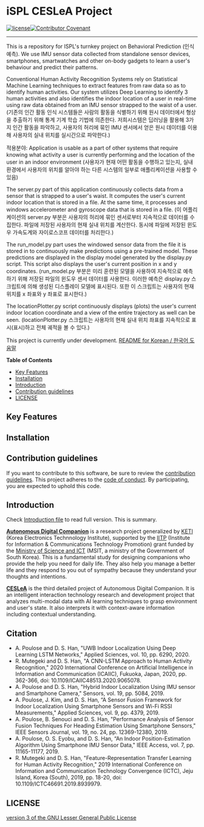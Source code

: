 # iSPL CESLeA Project
[![license]](/LICENSE)[![Contributor Covenant](https://img.shields.io/badge/Contributor%20Covenant-v2.0%20adopted-ff69b4.svg)](code_of_conduct.md)

---

<!--- Short introduction -->
This is a repository for ISPL's turnkey project on Behavioral Prediction (인식예측). We use IMU sensor data collected from standalone sensor devices, smartphones, smartwatches and other on-body gadgets to learn a user's behaviour and predict their patterns.

Conventional Human Activity Recognition Systems rely on Statistical Machine Learning techniques to extract features from raw data so as to identify human activities. Our system utilizes Deep Learning to identify 3 human activities and also identifies the indoor location of a user in real-time using raw data obtained from an IMU sensor strapped to the waist of a user.
(기존의 인간 활동 인식 시스템들은 사람의 활동을 식별하기 위해 원시 데이터에서 형상을 추출하기 위해 통계 기계 학습 기법에 의존한다. 저희시스템은 딥러닝을 활용해 3가지 인간 활동을 파악하고, 사용자의 허리에 묶인 IMU 센서에서 얻은 원시 데이터를 이용해 사용자의 실내 위치를 실시간으로 파악한다.)

적용분야: Application is usable as a part of other systems that require knowing what activity a user is currently performing and the location of the user in an indoor environment (사용자가 현재 어떤 활동을 수행하고 있는지, 실내 환경에서 사용자의 위치를 알아야 하는 다른 시스템의 일부로 애플리케이션을 사용할 수 있음)

The server.py part of this application continuously collects data from a sensor that is strapped to a user's waist. It computes the user's current indoor location that is stored in a file. At the same time, it processes and windows accelerometer and gyroscope data that is stored in a file. 
(이 어플리케이션의 server.py 부분은 사용자의 허리에 묶인 센서로부터 지속적으로 데이터를 수집한다. 파일에 저장된 사용자의 현재 실내 위치를 계산한다. 동시에 파일에 저장된 윈도우 가속도계와 자이로스코프 데이터를 처리한다.)

The run_model.py part uses the windowed sensor data from the file it is stored in to continuously make predictions using a pre-trained model. These predictions are displayed in the display model generated by the display.py script. This script also displays the user's current position in x and y coordinates.
(run_model.py 부분은 미리 훈련된 모델을 사용하여 지속적으로 예측하기 위해 저장된 파일의 윈도우 센서 데이터를 사용한다. 이러한 예측은 display.py 스크립트에 의해 생성된 디스플레이 모델에 표시된다. 또한 이 스크립트는 사용자의 현재 위치를 x 좌표와 y 좌표로 표시한다.)

The locationPlotter.py script continuously displays (plots) the user's current indoor location coordinate and a view of the entire trajectory as well can be seen.
(locationPlotter.py 스크립트는 사용자의 현재 실내 위치 좌표를 지속적으로 표시(표시)하고 전체 궤적을 볼 수 있다.)

This project is currently under development.
[README for Korean / 한국어 도움말]

**Table of Contents**

- [Key Features](#key-features)
- [Installation](#installation)
- [Introduction](#introduction)
- [Contribution guidelines](#contribution-guidelines)
- [LICENSE](#license)

## Key Features

<!---
- Super Great Feature
- Wow! awesome!
- Make sure that each features is written in one line. **Key** Features!
- '-' will make this listed.
-->

## Installation

<!---
Write the way how to use this module.
YOU MUST CHECK THIS ONCE on your additional hardware.
-->

## Contribution guidelines

If you want to contribute to this software, be sure to review the [contribution guidelines]. This project adheres to the [code of conduct]. By participating, you are expected to uphold this code.

## Introduction

Check [Introduction file] to read full version. This is summary.

<b>[Autonomous Digital Companion]</b> is a research project generalized by [KETI] (Korea Electronics Technnology Institute), supported by the [IITP] (Institute for Information & Communications Technology Promotion) grant funded by the [Ministry of Science and ICT] (MSIT, a ministry of the Government of South Korea). This is a fundamental study for designing companions who provide the help you need for daily life. They also help you manage a better life and they respond to you out of sympathy because they understand your thoughts and intentions.

<b>[CESLeA]</b> is the third detailed project of Autonomous Digital Companion. It is an intelligent interaction technology research and development project that analyzes multi-modal data with AI learning techniques to grasp environment and user's state. It also interprets it with context-aware information including contextual understanding.

<!---
Write short introduction of your module.
DONT WRITE TOO MUCH. README is manual not historical textbook.
If you wanna make some links, use [blahblah] and look below.
-->
## Citation
- A. Poulose and D. S. Han, "UWB Indoor Localization Using Deep Learning LSTM Networks," Applied Sciences, vol. 10, pp. 6290, 2020.
- R. Mutegeki and D. S. Han, "A CNN-LSTM Approach to Human Activity Recognition," 2020 International Conference on Artificial Intelligence in Information and Communication (ICAIIC), Fukuoka, Japan, 2020, pp. 362-366, doi: 10.1109/ICAIIC48513.2020.9065078.
- A. Poulose and D. S. Han, "Hybrid Indoor Localization Using IMU sensor and Smartphone Camera," Sensors, vol. 19, pp. 5084, 2019.
- A. Poulose, J. Kim, and D. S. Han, “A Sensor Fusion Framework for Indoor Localization Using Smartphone Sensors and Wi-Fi RSSI Measurements," Applied Sciences, vol. 9, pp. 4379, 2019.
- A. Poulose, B. Senouci and D. S. Han, "Performance Analysis of Sensor Fusion Techniques For Heading Estimation Using Smartphone Sensors," IEEE Sensors Journal, vol. 19, no. 24, pp. 12369-12380, 2019.
- A. Poulose, O. S. Eyobu, and D. S. Han, “An Indoor Position-Estimation Algorithm Using Smartphone IMU Sensor Data," IEEE Access, vol. 7, pp. 11165-11177, 2019.
- R. Mutegeki and D. S. Han, "Feature-Representation Transfer Learning for Human Activity Recognition," 2019 International Conference on Information and Communication Technology Convergence (ICTC), Jeju Island, Korea (South), 2019, pp. 18-20, doi: 10.1109/ICTC46691.2019.8939979.
  
## LICENSE

[version 3 of the GNU Lesser General Public License]

<!---
Here is for making links. if you used [blahblah] above this section, Here you can make them hypertext.
You need to change the destination of each urls to your own repository.
-->
[README for Korean / 한국어 도움말]: https://github.com/rmutegeki/iSPL-CESLeA/blob/master/README_ko.md
[license]: https://img.shields.io/github/license/Katinor/CESLeA_readme_template
[contribution guidelines]: https://github.com/rmutegeki/iSPL-CESLeA/blob/master/CONTRIBUTING.md
[code of conduct]: https://github.com/rmutegeki/iSPL-CESLeA/blob/master/CODE_OF_CONDUCT.md
[Introduction file]: https://github.com/rmutegeki/iSPL-CESLeA/blob/master/INTRO.md
[Autonomous Digital Companion]: http://aicompanion.or.kr/
[KETI]: https://www.keti.re.kr/
[Ministry of Science and ICT]: https://www.msit.go.kr/
[IITP]: https://www.iitp.kr/
[CESLeA]: http://abr.knu.ac.kr/wordpress/ceslea/
[version 3 of the GNU Lesser General Public License]: https://github.com/rmutegeki/iSPL-CESLeA/blob/master/LICENSE
